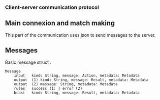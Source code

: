 ### Client-server communication protocol

## Main connexion and match making

This part of the communication uses json to send messages to the server.

## Messages

Basic message struct :

```
Message
	input	kind: String, message: Action, metadata: Metadata
	output	(1) kind: String, message: Result, metadata: Metadata
	output	(2) message: String, metadata: Metadata
	rules	success (1) | error (2)
	bcast	kind: String, message: Result, metadata: Metadata
```

